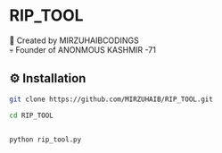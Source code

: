# RIP_TOOL

👑 Created by MIRZUHAIBCODINGS  
💀 Founder of ANONMOUS KASHMIR -71

## ⚙️ Installation

```bash
git clone https://github.com/MIRZUHAIB/RIP_TOOL.git

cd RIP_TOOL


python rip_tool.py
